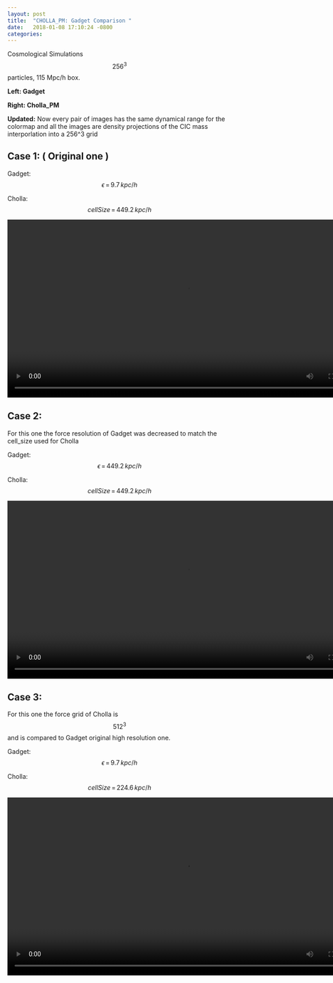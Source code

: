 ```yaml
---
layout: post
title:  "CHOLLA_PM: Gadget Comparison "
date:   2018-01-08 17:10:24 -0800
categories:
---
```

Cosmological Simulations $$256^3$$ particles, 115 Mpc/h box.

**Left: Gadget**


**Right: Cholla_PM**

**Updated:** Now every pair of images has the same dynamical range for the colormap and all the images are density projections of the CIC mass interporlation into a 256^3 grid

## Case 1:  ( Original one )

Gadget:  $$\epsilon \, = \,9.7 \,kpc/h$$

Cholla:  $$cellSize \, = \,  449.2 \,kpc/h$$


<div style="text-align: center">
<video src="{{ site.url }}assets/videos/density_cosmo_256_gadget_cholla.mp4" width="800" height="400" controls preload> </video>
</div>


## Case 2:

For this one the force resolution of Gadget was decreased to match the cell_size used for Cholla

Gadget:  $$\epsilon \, = \,449.2 \,kpc/h$$

Cholla:  $$cellSize \, = \,  449.2 \,kpc/h$$


<div style="text-align: center">
<video src="{{ site.url }}assets/videos/density_cosmo_256_gadgetLow_cholla.mp4" width="800" height="400" controls preload> </video>
</div>


## Case 3:

For this one the force grid of Cholla is $$512^3$$ and is compared to Gadget original high resolution one.

Gadget:  $$\epsilon \, = \,9.7 \,kpc/h$$

Cholla:  $$cellSize \, = \,  224.6 \,kpc/h$$


<div style="text-align: center">
<video src="{{ site.url }}assets/videos/density_cosmo_256_gadget_chollaHigh.mp4" width="800" height="400" controls preload> </video>
</div>
